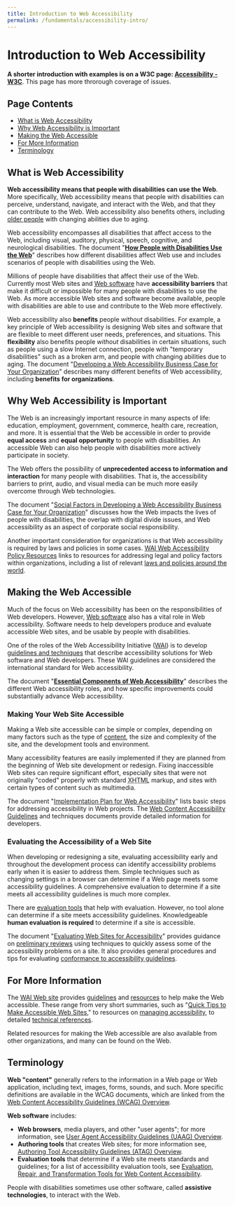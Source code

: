 ```yaml
---
title: Introduction to Web Accessibility
permalink: /fundamentals/accessibility-intro/
---
```


  <h1>Introduction to Web Accessibility</h1>
  <p class="highlight-version"><strong>A shorter introduction with examples is on a W3C page: <a href="http://www.w3.org/standards/webdesign/accessibility" shape="rect">Accessibility - W3C</a></strong>. This page has more throrough coverage of issues.</p>
  <div id="contents">
    <h2>Page Contents</h2>
    <ul>
      <li><a href="#i-what" shape="rect">What is Web Accessibility</a></li>
      <li><a href="#important" shape="rect">Why Web Accessibility is Important</a></li>
      <li><a href="#making" shape="rect">Making the Web Accessible</a></li>
      <li><a href="#more-info" shape="rect">For More Information</a></li>
      <li><a href="#terms" shape="rect">Terminology</a></li>
    </ul>
    <!-- end (page) contents (list)--></div>
  <h2><a name="i-what" id="i-what" shape="rect">What is Web Accessibility</a></h2>
  <p><strong>Web accessibility means that people with disabilities can use the Web</strong>.
    More specifically, Web accessibility means that people with disabilities can perceive, understand, navigate, and interact with the Web, and that they can  contribute to the Web. Web accessibility also benefits others, including <a href="../bcase/soc.html#of" shape="rect">older people</a> with changing abilities due to aging.</p>
  <p>Web accessibility encompasses all disabilities that  affect access to the Web, including visual, auditory, physical, speech, cognitive, and neurological disabilities. The document "<strong><a href="http://www.w3.org/WAI/intro/people-use-web/Overview.html" shape="rect">How People with Disabilities Use the Web</a></strong>" describes how different
    disabilities affect Web use and includes scenarios of people with
    disabilities using the Web. 
    <!-- when done, link to intro doc --> 
  </p>
  <p></p>
  <p>Millions of people  have disabilities that affect their use
    of the Web. Currently most Web sites and <a href="#software" shape="rect">Web software</a> have <strong>accessibility barriers</strong> that make it
    difficult or impossible for many people with disabilities to use the Web. As more accessible Web sites and  software become available, people with disabilities are able to use and contribute to the Web more effectively.</p>
  <p>Web accessibility  also <strong>benefits</strong> people <em>without</em> disabilities. For example, a key  principle of Web accessibility is designing Web sites and software that are flexible to meet different user needs, preferences, and situations. This <strong>flexibility</strong> also benefits people <em>without</em> disabilities in certain situations, such as people using a slow Internet connection, people with "temporary disabilities" such as a broken arm, and people with changing abilities due to aging. The document "<a href="../bcase/Overview" shape="rect">Developing a
    Web Accessibility Business Case for Your Organization</a>" describes  many different benefits of Web accessibility, including <strong>benefits for organizations</strong>.</p>
  <h2><a name="important" id="important" shape="rect">Why Web Accessibility is
    Important</a></h2>
  <p>The Web is an increasingly important resource in many aspects of life: education, employment, government, commerce, health care, recreation, and more. It is essential that the Web be accessible in order to provide <strong>equal access</strong> and <strong>equal opportunity</strong> to people with disabilities. An accessible Web can also help people with disabilities more actively participate  in society.</p>
  <p>The Web offers the possibility of <strong>unprecedented access to information and interaction</strong> for many people with disabilities. That is, the  accessibility barriers to print, audio, and visual media can be much more easily overcome through Web technologies.</p>
  <p>The document "<a href="../bcase/soc" shape="rect">Social Factors in Developing a Web Accessibility Business Case for Your Organization</a>" discusses  how the Web  impacts the lives of people with disabilities, the overlap with digital divide issues, and Web accessibility as an aspect of corporate social responsibility.</p>
  <p>Another important consideration for organizations is that Web accessibility is required by laws and policies in some cases. <a href="../policy-res" shape="rect">WAI  Web Accessibility Policy Resources</a> links to resources for addressing legal and policy factors within organizations, including a list of relevant <a href="../Policy/" shape="rect">laws and policies around the world</a>.</p>
  <h2><a name="making" id="making" shape="rect">Making the Web Accessible</a></h2>
  <p> Much of the focus on Web accessibility has been on the responsibilities of Web developers. However, <a href="#software" shape="rect">Web software</a> also has a vital role in Web accessibility. Software needs to help developers produce and evaluate accessible Web sites, and be usable by people with disabilities.</p>
  <p>One of the roles of the Web Accessibility Initiative (<a href="../about-links" shape="rect">WAI</a>) is to develop <a href="../guid-tech" shape="rect">guidelines and techniques</a> that describe accessibility solutions for Web software and Web developers. These WAI guidelines  are considered the international standard for Web accessibility.</p>
  <p>The document "<a href="components.php" shape="rect"><strong>Essential Components of
    Web Accessibility</strong></a>" describes the different  Web accessibility roles, and how specific improvements could substantially advance Web accessibility.</p>
  <h3><a name="specific" id="specific" shape="rect">Making Your Web Site Accessible</a></h3>
  <p>Making a Web site accessible can be simple or complex, depending on many factors such as the type of <a href="#content" shape="rect">content</a>, the size and complexity of the site, and the
    development tools and environment.</p>
  <p>Many accessibility features are easily implemented if they are planned from the beginning of Web site development or redesign. Fixing inaccessible Web sites can require significant effort, especially sites that were not originally "coded" properly with standard <acronym title="Extensible HyperText Markup Language">XHTML</acronym> markup, and
    sites with certain types of content such as multimedia.</p>
  <p>The document "<a href="/WAI/impl/Overview" shape="rect">Implementation Plan for Web
    Accessibility</a>" 
    <!-- title of resource might change --> 
    lists basic steps for addressing  accessibility in Web projects. The <a href="wcag.php" shape="rect">Web Content Accessibility Guidelines</a> and techniques documents provide detailed information for developers.</p>
  <h3><a name="evaluate" id="evaluate" shape="rect"> Evaluating the Accessibility of a Web Site</a></h3>
  <p>When developing or redesigning a site, evaluating accessibility early and throughout the development process can identify accessibility problems early when it is easier to address them. Simple techniques such as changing settings in a  browser can  determine if a Web page meets some accessibility guidelines. A comprehensive evaluation to determine if a site  meets all accessibility guidelines  is much more complex.</p>
  <p>There are <a href="/WAI/ER/existingtools.html" shape="rect">evaluation  tools</a> that  help with evaluation. However, no tool alone can determine if a site meets accessibility guidelines. Knowledgeable <strong>human evaluation is required</strong> to determine if a site is accessible.</p>
  <p>The document "<a href="/WAI/eval/Overview.html" shape="rect">Evaluating Web Sites for
    Accessibility</a>"  provides guidance on <a href="/WAI/eval/preliminary" shape="rect">preliminary reviews</a> using techniques to quickly assess some of the accessibility problems on a site. It also provides  general procedures and tips for evaluating <a href="/WAI/eval/conformance" shape="rect">conformance to accessibility guidelines</a>.</p>
  <h2><a id="more-info" name="more-info" shape="rect">For More Information</a></h2>
  <p>The <a href="/WAI/" shape="rect">WAI Web site</a> provides <a href="../guid-tech" shape="rect">guidelines</a> and <a href="/WAI/Resources/" shape="rect"> resources</a> to help make the Web accessible. These range from very short summaries, such as "<a href="/WAI/References/QuickTips/" shape="rect">Quick Tips to
    Make Accessible Web Sites</a>," to resources on <a href="../managing" shape="rect">managing accessibility</a>, to detailed <a href="/TR/tr-activity#WAITechnicalActivity" shape="rect">technical references</a>.</p>
  <p>Related resources for making the Web accessible are also available from other organizations, and many can be found on the Web.</p>
  <h2><a id="terms" name="terms" shape="rect">Terminology</a></h2>
  <p><a name="content" id="content" shape="rect"></a><strong>Web "content"</strong> generally refers to the information in a Web page or Web application,
    including text, images, forms, sounds, and such. More specific definitions
    are available in the WCAG documents, which are linked from the <a href="wcag.php" shape="rect">Web Content Accessibility Guidelines (WCAG) Overview</a>.</p>
  <p><a name="software" id="software" shape="rect"></a><strong>Web software</strong> includes:</p>
  <ul>
    <li><strong>Web browsers</strong>, media players, and other "user agents"; for more
      information, see <a href="uaag.php" shape="rect">User Agent Accessibility Guidelines
      (UAAG) Overview</a>.</li>
    <!-- add assisitve technologies -->
    <li><strong>Authoring tools</strong> that creates Web sites; for more information see, <a href="atag.php" shape="rect">Authoring Tool Accessibility Guidelines (ATAG)
      Overview</a>.</li>
    <li><strong>Evaluation tools</strong> that determine if a Web site meets standards and
      guidelines; for a list of accessibility evaluation tools, see <a href="/WAI/ER/existingtools" shape="rect">Evaluation, Repair, and Transformation Tools
      for Web Content Accessibility</a>.</li>
  </ul>
  <p>People with disabilities sometimes use other software, called <strong>assistive technologies</strong>, to interact with the Web.</p>
